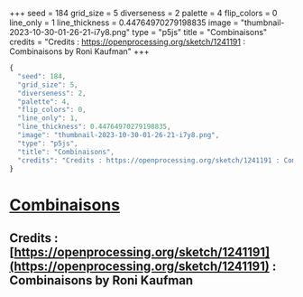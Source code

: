 +++
seed = 184
grid_size = 5
diverseness = 2
palette = 4
flip_colors = 0
line_only = 1
line_thickness = 0.44764970279198835
image = "thumbnail-2023-10-30-01-26-21-i7y8.png"
type = "p5js"
title = "Combinaisons"
credits = "Credits : https://openprocessing.org/sketch/1241191 : Combinaisons by Roni Kaufman"
+++




~~~javascript
{
  "seed": 184,
  "grid_size": 5,
  "diverseness": 2,
  "palette": 4,
  "flip_colors": 0,
  "line_only": 1,
  "line_thickness": 0.44764970279198835,
  "image": "thumbnail-2023-10-30-01-26-21-i7y8.png",
  "type": "p5js",
  "title": "Combinaisons",
  "credits": "Credits : https://openprocessing.org/sketch/1241191 : Combinaisons by Roni Kaufman"
}
~~~



# [Combinaisons](https://openprocessing.org/sketch/2065396)

## Credits : [https://openprocessing.org/sketch/1241191](https://openprocessing.org/sketch/1241191) : Combinaisons by Roni Kaufman 

